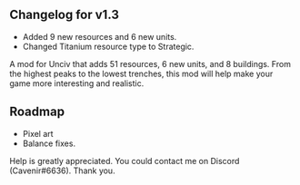 ## Changelog for v1.3
- Added 9 new resources and 6 new units.
- Changed Titanium resource type to Strategic.

A mod for Unciv that adds 51 resources, 6 new units, and 8 buildings. From the highest peaks to the lowest trenches, this mod will help make your game more interesting and realistic.

## Roadmap
- Pixel art
- Balance fixes.

Help is greatly appreciated. You could contact me on Discord (Cavenir#6636). Thank you.

